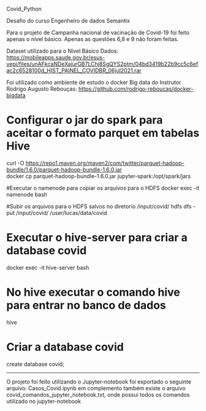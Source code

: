 Covid_Python

Desafio do curso Engenheiro de dados Semantix

Para o projeto de Campanha nacional de vacinação de Covid-19 foi feito apenas o nível básico.
Apenas as questões 6,8 e 9 não foram feitas.


Dataset utilizado para o Nível Básico Dados: https://mobileapps.saude.gov.br/esus-vepi/files/unAFkcaNDeXajurGB7LChj8SgQYS2ptm/04bd3419b22b9cc5c6efac2c6528100d_HIST_PAINEL_COVIDBR_06jul2021.rar

Foi utilizado como ambiente de estudo o docker Big data do Instrutor Rodrigo Augusto Rebouças: https://github.com/rodrigo-reboucas/docker-bigdata


# Configurar o jar do spark para aceitar o formato parquet em tabelas Hive

curl -O https://repo1.maven.org/maven2/com/twitter/parquet-hadoop-bundle/1.6.0/parquet-hadoop-bundle-1.6.0.jar  
docker cp parquet-hadoop-bundle-1.6.0.jar jupyter-spark:/opt/spark/jars

#Executar o namenode para copiar os arquivos para o HDFS
docker exec -it namenode bash

#Subir os arquivos para o HDFS salvos no diretorio /input/covid/
hdfs dfs -put /input/covid/ /user/lucas/data/covid


# Executar o hive-server para criar a database covid

docker exec -it hive-server bash

# No hive executar o comando hive para entrar no banco de dados

hive

# Criar a database covid

create database covid;

-----

O projeto foi feito utilizando o Jupyter-notebook foi exportado o seguinte arquivo: Casos_Covid.ipynb em complemento também existe o arquivo covid_comandos_jupyter_notebook.txt, onde possui todos os comandos utilizado no jupyter-notebook

